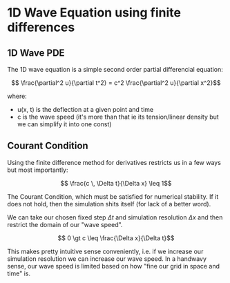 # 1D Wave Equation using finite differences

## 1D Wave PDE
The 1D wave equation is a simple second order partial differencial equation:

```math
  \frac{\partial^2 u}{\partial t^2} = c^2 \frac{\partial^2 u}{\partial x^2}
```

where:
- u(x, t) is the deflection at a given point and time
- c is the wave speed (it's more than that ie its tension/linear density but we can simplify it into one const)



## Courant Condition
Using the finite difference method for derivatives restricts us in a few ways but most importantly:

```math
  \frac{c \, \Delta t}{\Delta x} \leq 1
```

The Courant Condition, which must be satisfied for numerical stability. If it does not hold, then the simulation shits itself (for lack of a better word).

We can take our chosen fixed step $\Delta t$ and simulation resolution $\Delta x$ and then restrict the domain of our "wave speed".

```math
  0 \gt c \leq \frac{\Delta x}{\Delta t}
```

This makes pretty intuitive sense conveniently, i.e. if we increase our simulation resolution we can increase our wave speed. In a handwavy sense, our wave speed is limited based on how "fine our grid in space and time" is.
